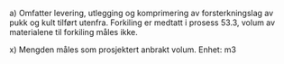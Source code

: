 a) Omfatter levering, utlegging og komprimering av forsterkningslag av pukk og kult tilført utenfra.
Forkiling er medtatt i prosess 53.3, volum av materialene til forkiling måles ikke.

x) Mengden måles som prosjektert anbrakt volum. Enhet: m3

